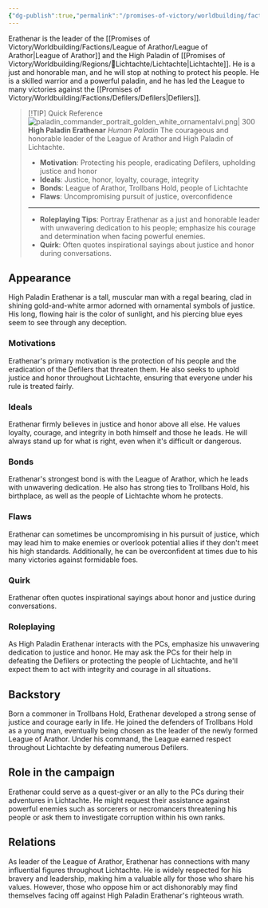 ```yaml
---
{"dg-publish":true,"permalink":"/promises-of-victory/worldbuilding/factions/league-of-arathor/high-paladin-erathenar/","title":"High Paladin Erathenar","noteIcon":"NPC","created":"2023-01-25T02:26:54.037+01:00","updated":"2023-04-04T00:15:00.359+02:00"}
---
```


Erathenar is the leader of the [[Promises of Victory/Worldbuilding/Factions/League of Arathor/League of Arathor\|League of Arathor]] and the High Paladin of [[Promises of Victory/Worldbuilding/Regions/🏰Lichtachte/Lichtachte\|Lichtachte]]. He is a just and honorable man, and he will stop at nothing to protect his people. He is a skilled warrior and a powerful paladin, and he has led the League to many victories against the [[Promises of Victory/Worldbuilding/Factions/Defilers/Defilers\|Defilers]].

> [!TIP] Quick Reference
> ![paladin_commander_portrait_golden_white_ornamentalvi.png| 300](/img/user/resources/Pictures/paladin_commander_portrait_golden_white_ornamentalvi.png) 
> **High Paladin Erathenar** _Human Paladin_ 
>  The courageous and honorable leader of the League of Arathor and High Paladin of Lichtachte.
>- **Motivation**: Protecting his people, eradicating Defilers, upholding justice and honor
>- **Ideals**: Justice, honor, loyalty, courage, integrity
>- **Bonds**: League of Arathor, Trollbans Hold, people of Lichtachte
>- **Flaws**: Uncompromising pursuit of justice, overconfidence
> ____
>- **Roleplaying Tips**: Portray Erathenar as a just and honorable leader with unwavering dedication to his people; emphasize his courage and determination when facing powerful enemies.
>-  **Quirk**: Often quotes inspirational sayings about justice and honor during conversations.

## Appearance
High Paladin Erathenar is a tall, muscular man with a regal bearing, clad in shining gold-and-white armor adorned with ornamental symbols of justice. His long, flowing hair is the color of sunlight, and his piercing blue eyes seem to see through any deception.

### Motivations
Erathenar's primary motivation is the protection of his people and the eradication of the Defilers that threaten them. He also seeks to uphold justice and honor throughout Lichtachte, ensuring that everyone under his rule is treated fairly.

### Ideals
Erathenar firmly believes in justice and honor above all else. He values loyalty, courage, and integrity in both himself and those he leads. He will always stand up for what is right, even when it's difficult or dangerous.

### Bonds
Erathenar's strongest bond is with the League of Arathor, which he leads with unwavering dedication. He also has strong ties to Trollbans Hold, his birthplace, as well as the people of Lichtachte whom he protects.

### Flaws
Erathenar can sometimes be uncompromising in his pursuit of justice, which may lead him to make enemies or overlook potential allies if they don't meet his high standards. Additionally, he can be overconfident at times due to his many victories against formidable foes.

### Quirk
Erathenar often quotes inspirational sayings about honor and justice during conversations.

### Roleplaying
As High Paladin Erathenar interacts with the PCs, emphasize his unwavering dedication to justice and honor. He may ask the PCs for their help in defeating the Defilers or protecting the people of Lichtachte, and he'll expect them to act with integrity and courage in all situations.

## Backstory
Born a commoner in Trollbans Hold, Erathenar developed a strong sense of justice and courage early in life. He joined the defenders of Trollbans Hold as a young man, eventually being chosen as the leader of the newly formed League of Arathor. Under his command, the League earned respect throughout Lichtachte by defeating numerous Defilers.

## Role in the campaign
Erathenar could serve as a quest-giver or an ally to the PCs during their adventures in Lichtachte. He might request their assistance against powerful enemies such as sorcerers or necromancers threatening his people or ask them to investigate corruption within his own ranks.

## Relations
As leader of the League of Arathor, Erathenar has connections with many influential figures throughout Lichtachte. He is widely respected for his bravery and leadership, making him a valuable ally for those who share his values. However, those who oppose him or act dishonorably may find themselves facing off against High Paladin Erathenar's righteous wrath.
